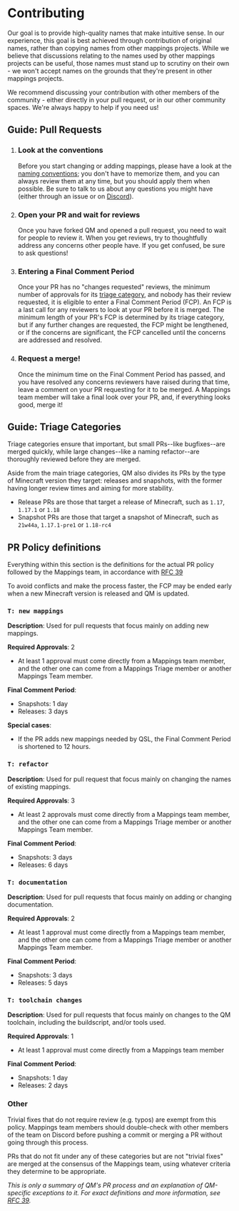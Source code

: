 # Contributing

Our goal is to provide high-quality names that make intuitive sense. In our experience, this goal is best achieved
through contribution of original names, rather than copying names from other mappings projects.
While we believe that discussions relating to the names used by other mappings projects can be useful, those names
must stand up to scrutiny on their own - we won't accept names on the grounds that they're present in other mappings
projects. 

We recommend discussing your contribution with other members of the community - either directly in your pull request,
or in our other community spaces. We're always happy to help if you need us!

## Guide: Pull Requests

1. ### Look at the conventions
    Before you start changing or adding mappings, please have a look at the [naming conventions](/CONVENTIONS.md);
    you don't have to memorize them, and you can always review them at any time, but you should apply them when 
    possible. Be sure to talk to us about any questions you might have (either through an issue or on
    [Discord](https://discord.quiltmc.org/toolchain)).
2. ### Open your PR and wait for reviews
    Once you have forked QM and opened a pull request, you need to wait for people to review it. When you get reviews, 
    try to thoughtfully address any concerns other people have. If you get confused, be sure to ask questions!
3. ### Entering a Final Comment Period
    Once your PR has no "changes requested" reviews, the minimum number of approvals for its
    [triage category](#guide-triage-categories), and nobody has their review requested, it is eligible to enter a 
    Final Comment Period (FCP). An FCP is a last call for any reviewers to look at your PR before it is merged.
    The minimum length of your PR's FCP is determined by its triage category, but if any further changes are
    requested, the FCP might be lengthened, or if the concerns are significant, the FCP cancelled until the concerns
    are addressed and resolved.
4. ### Request a merge!
    Once the minimum time on the Final Comment Period has passed, and you have resolved any concerns reviewers have
    raised during that time, leave a comment on your PR requesting for it to be merged. A Mappings team member will
    take a final look over your PR, and, if everything looks good, merge it!

## Guide: Triage Categories

Triage categories ensure that important, but small PRs--like bugfixes--are merged quickly, while large changes--like
a naming refactor--are thoroughly reviewed before they are merged.

Aside from the main triage categories, QM also divides its PRs by the type of Minecraft version they target:
releases and snapshots, with the former having longer review times and aiming for more stability.

- Release PRs are those that target a release of Minecraft, such as `1.17`, `1.17.1` or `1.18`
- Snapshot PRs are those that target a snapshot of Minecraft, such as `21w44a`, `1.17.1-pre1` or `1.18-rc4`

## PR Policy definitions
Everything within this section is the definitions for the actual PR policy followed by the Mappings team, in accordance
with [RFC 39](https://github.com/QuiltMC/rfcs/blob/master/structure/0039-pr-policy.md)

To avoid conflicts and make the process faster, the FCP may be ended early when a new Minecraft version is released and
QM is updated.

### `T: new mappings`

**Description**: Used for pull requests that focus mainly on adding new mappings.

**Required Approvals**: 2
- At least 1 approval must come directly from a Mappings team member, and the other one can come from a Mappings
Triage member or another Mappings Team member.

**Final Comment Period**:
- Snapshots: 1 day
- Releases: 3 days

**Special cases**:
- If the PR adds new mappings needed by QSL, the Final Comment Period is shortened to 12 hours.

### `T: refactor`

**Description**: Used for pull request that focus mainly on changing the names of existing mappings.

**Required Approvals**: 3
- At least 2 approvals must come directly from a Mappings team member, and the other one can come from a Mappings
Triage member or another Mappings Team member.

**Final Comment Period**:
- Snapshots: 3 days
- Releases: 6 days

### `T: documentation`

**Description**: Used for pull requests that focus mainly on adding or changing documentation.

**Required Approvals**: 2
- At least 1 approval must come directly from a Mappings team member, and the other one can come from a Mappings
Triage member or another Mappings Team member.

**Final Comment Period**:
- Snapshots: 3 days
- Releases: 5 days

### `T: toolchain changes`

**Description**: Used for pull requests that focus mainly on changes to the QM toolchain, including the buildscript,
and/or tools used.

**Required Approvals**: 1
- At least 1 approval must come directly from a Mappings team member

**Final Comment Period**:
- Snapshots: 1 day
- Releases: 2 days

### Other
Trivial fixes that do not require review (e.g. typos) are exempt from this policy. Mappings team members should
double-check with other members of the team on Discord before pushing a commit or merging a PR without going
through this process.

PRs that do not fit under any of these categories but are not "trivial fixes" are merged at the consensus of the
Mappings team, using whatever criteria they determine to be appropriate.

*This is only a summary of QM's PR process and an explanation of QM-specific exceptions to it. For exact definitions
and more information, see [RFC 39](https://github.com/QuiltMC/rfcs/blob/master/structure/0039-pr-policy.md).*
